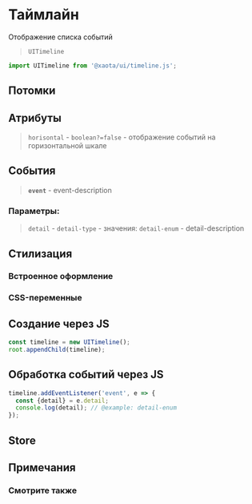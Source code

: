 # Таймлайн
Отображение списка событий

> `UITimeline`

```javascript
import UITimeline from '@xaota/ui/timeline.js';
```

<ui-html>
  <ui-timeline></ui-timeline>
</ui-html>

## Потомки


## Атрибуты

> `horisontal` - `boolean?=false` - отображение событий на горизонтальной шкале

## События

> __`event`__ - event-description

### Параметры:

> `detail` - `detail-type` - значения: `detail-enum` - detail-description

## Стилизация

### Встроенное оформление

### CSS-переменные

## Создание через JS

```javascript
const timeline = new UITimeline();
root.appendChild(timeline);
```

## Обработка событий через JS

```javascript
timeline.addEventListener('event', e => {
  const {detail} = e.detail;
  console.log(detail); // @example: detail-enum
});
```

## Store

## Примечания

### Смотрите также
